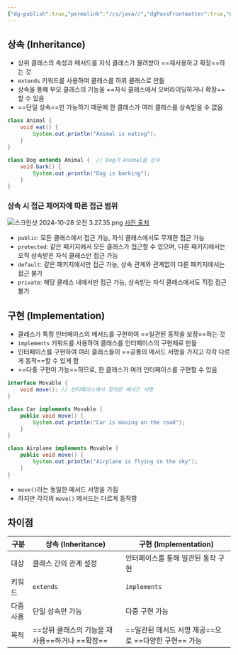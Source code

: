 ```yaml
---
{"dg-publish":true,"permalink":"/cs/java//","dgPassFrontmatter":true,"noteIcon":"","created":"2024-10-28T03:09:59.218+09:00","updated":"2024-10-28T04:30:08.210+09:00"}
---
```


## 상속 (Inheritance)

- 상위 클래스의 속성과 메서드를 자식 클래스가 물려받아 ==재사용하고 확장==하는 것
- `extends` 키워드를 사용하여 클래스를 하위 클래스로 만듦
- 상속을 통해 부모 클래스의 기능을 ==자식 클래스에서 오버라이딩하거나 확장==할 수 있음
- ==단일 상속==만 가능하기 때문에 한 클래스가 여러 클래스를 상속받을 수 없음

```java
class Animal {
    void eat() {
        System.out.println("Animal is eating");
    }
}

class Dog extends Animal {  // Dog가 Animal을 상속
    void bark() {
        System.out.println("Dog is barking");
    }
}
```

### 상속 시 접근 제어자에 따른 접근 범위


![스크린샷 2024-10-28 오전 3.27.35.png](/img/user/images/%EC%8A%A4%ED%81%AC%EB%A6%B0%EC%83%B7%202024-10-28%20%EC%98%A4%EC%A0%84%203.27.35.png)
[사진 출처](https://joy-baek.tistory.com/10) 

- `public`: 모든 클래스에서 접근 가능, 자식 클래스에서도 무제한 접근 가능
- `protected`: 같은 패키지에서 모든 클래스가 접근할 수 있으며, 다른 패키지에서는 오직 상속받은 자식 클래스만 접근 가능
- `default`: 같은 패키지에서만 접근 가능, 상속 관계와 관계없이 다른 패키지에서는 접근 불가
- `private`: 해당 클래스 내에서만 접근 가능, 상속받는 자식 클래스에서도 직접 접근 불가


## 구현 (Implementation)

- 클래스가 특정 인터페이스의 메서드를 구현하여 ==일관된 동작을 보장==하는 것
- `implements` 키워드를 사용하여 클래스를 인터페이스의 구현체로 만듦
- 인터페이스를 구현하여 여러 클래스들이 ==공통의 메서드 서명을 가지고 각각 다르게 동작==할 수 있게 함
- ==다중 구현이 가능==하므로, 한 클래스가 여러 인터페이스를 구현할 수 있음

```java
interface Movable {
    void move(); // 인터페이스에서 정의한 메서드 서명
}

class Car implements Movable {
    public void move() {
        System.out.println("Car is moving on the road");
    }
}

class Airplane implements Movable {
    public void move() {
        System.out.println("Airplane is flying in the sky");
    }
}
```
- `move()`라는 동일한 메서드 서명을 가짐
- 하지만 각각의 `move()` 메서드는 다르게 동작함


## 차이점 

| 구분    | 상속 (Inheritance)              | 구현 (Implementation)               |
| ----- | ----------------------------- | --------------------------------- |
| 대상    | 클래스 간의 관계 설정                  | 인터페이스를 통해 일관된 동작 구현               |
| 키워드   | `extends`                     | `implements`                      |
| 다중 사용 | 단일 상속만 가능                     | 다중 구현 가능                          |
| 목적    | ==상위 클래스의 기능을 재사용==하거나 ==확장== | ==일관된 메서드 서명 제공==으로 ==다양한 구현== 가능 |

